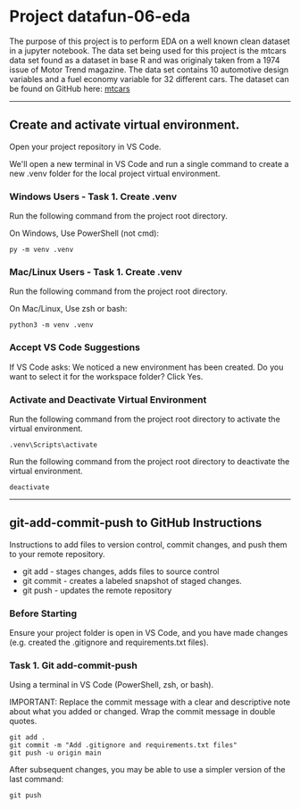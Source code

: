 # Project datafun-06-eda

The purpose of this project is to perform EDA on a well known clean dataset in a jupyter notebook.  The data set being used for this project is the mtcars data set found as a dataset in base R and was originaly taken from a 1974 issue of Motor Trend magazine.  The data set contains 10 automotive design variables and a fuel economy variable for 32 different cars.  The dataset can be found on GitHub here: [mtcars](https://gist.github.com/seankross/a412dfbd88b3db70b74b)

---

## Create and activate virtual environment.

Open your project repository in VS Code. 

We'll open a new terminal in VS Code and run a single command to create a new .venv folder for the local project virtual environment.

### Windows Users - Task 1. Create .venv

Run the following command from the project root directory.
 
On Windows, Use PowerShell (not cmd):

```shell
py -m venv .venv
```

### Mac/Linux Users - Task 1. Create .venv

Run the following command from the project root directory.

On Mac/Linux, Use zsh or bash:

```shell
python3 -m venv .venv
```

### Accept VS Code Suggestions

If VS Code asks: We noticed a new environment has been created. 
Do you want to select it for the workspace folder?
Click Yes. 

### Activate and Deactivate Virtual Environment

Run the following command from the project root directory to activate the virtual environment.

```shell
.venv\Scripts\activate
```
Run the following command from the project root directory to deactivate the virtual environment.

```shell
deactivate
```
---

## git-add-commit-push to GitHub Instructions

Instructions to add files to version control, commit changes, and push them to your remote repository.

- git add - stages changes, adds files to source control
- git commit - creates a labeled snapshot of staged changes.
- git push - updates the remote repository

### Before Starting

Ensure your project folder is open in VS Code, and you have made changes (e.g. created the .gitignore and requirements.txt files).

### Task 1. Git add-commit-push

Using a terminal in VS Code (PowerShell, zsh, or bash).

IMPORTANT: 
Replace the commit message with a clear and descriptive note about what you added or changed.
Wrap the commit message in double quotes. 

```shell
git add .
git commit -m "Add .gitignore and requirements.txt files"
git push -u origin main
```

After subsequent changes, you may be able to use a simpler version of the last command:

```shell
git push
``` 

